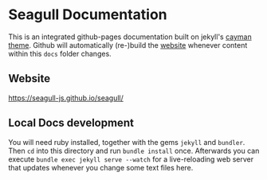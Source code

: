 # Seagull Documentation

This is an integrated github-pages documentation built on jekyll's
[cayman theme](https://github.com/jasonlong/cayman-theme). Github will
automatically (re-)build the [website](https://seagull-js.github.io/seagull/)
whenever content within this `docs` folder changes.

## Website

https://seagull-js.github.io/seagull/

## Local Docs development

You will need ruby installed, together with the gems `jekyll` and `bundler`.
Then `cd` into this directory and run `bundle install` once. Afterwards you
can execute `bundle exec jekyll serve --watch` for a live-reloading web server
that updates whenever you change some text files here.
